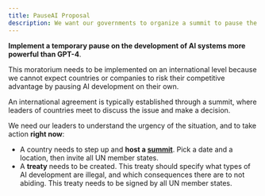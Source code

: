 ```yaml
---
title: PauseAI Proposal
description: We want our governments to organize a summit to pause the development of AI systems more powerful than GPT-4.
---
```


**Implement a temporary pause on the development of AI systems more powerful than GPT-4**.

This moratorium needs to be implemented on an international level because we cannot expect countries or companies to risk their competitive advantage by pausing AI development on their own.

An international agreement is typically established through a summit, where leaders of countries meet to discuss the issue and make a decision.

We need our leaders to understand the urgency of the situation, and to take action **right now**:

- A country needs to step up and **host a [summit](/summit)**. Pick a date and a location, then invite all UN member states.
- A **treaty** needs to be created. This treaty should specify what types of AI development are illegal, and which consequences there are to not abiding. This treaty needs to be signed by all UN member states.
